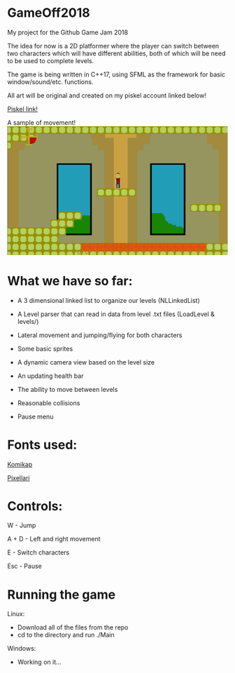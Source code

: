 # GameOff2018
My project for the Github Game Jam 2018

The idea for now is a 2D platformer where the player can switch between two characters which will have different abilities, both of which will be need to be used to complete levels.

The game is being written in C++17, using SFML as the framework for basic window/sound/etc. functions.

All art will be original and created on my piskel account linked below!

[Piskel link!](https://www.piskelapp.com/user/4977014434955264)

A sample of movement!
![movement](https://raw.githubusercontent.com/Jfeatherstone/GameOff2018/master/screenshots/movement.gif)


# What we have so far:
 - A 3 dimensional linked list to organize our levels (NLLinkedList)

 - A Level parser that can read in data from level .txt files (LoadLevel & levels/)

 - Lateral movement and jumping/flying for both characters

 - Some basic sprites

 - A dynamic camera view based on the level size

 - An updating health bar

 - The ability to move between levels

 - Reasonable collisions

 - Pause menu

# Fonts used:

[Komikap](https://www.dafont.com/komika-parch.font)

[Pixellari](https://www.dafont.com/pixellari.font)


# Controls:

W - Jump

A + D - Left and right movement

E - Switch characters

Esc - Pause


# Running the game

Linux:

  - Download all of the files from the repo
  - cd to the directory and run ./Main

Windows:

  - Working on it...
